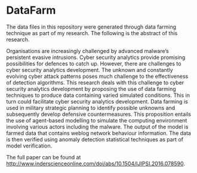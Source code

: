 # DataFarm

The data files in this repository were generated through data farming technique as part of my research. The following is the abstract of this research.

Organisations are increasingly challenged by advanced malware’s persistent evasive intrusions. Cyber security analytics provide promising possibilities for defences to catch up. However, there are challenges to cyber security analytics development. The unknown and constantly evolving cyber attack patterns poses much challenge to the effectiveness of detection algorithms. This research deals with this challenge to cyber security analytics development by proposing the use of data farming techniques to produce data containing varied simulated conditions. This in turn could facilitate cyber security analytics development. Data farming is used in military strategic planning to identify possible unknowns and subsequently develop defensive countermeasures. This proposition entails the use of agent-based modelling to simulate the computing environment involving various actors including the malware. The output of the model is farmed data that contains weblog network behaviour information. The data is then verified using anomaly detection statistical techniques as part of model verification.

The full paper can be found at http://www.inderscienceonline.com/doi/abs/10.1504/IJIPSI.2016.078590.
